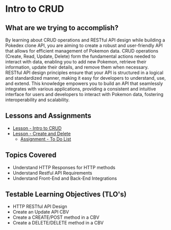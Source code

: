 # Intro to CRUD

## What are we trying to accomplish?

By learning about CRUD operations and RESTful API design while building a Pokedex clone API, you are aiming to create a robust and user-friendly API that allows for efficient management of Pokemon data. CRUD operations (Create, Read, Update, Delete) form the fundamental actions needed to interact with data, enabling you to add new Pokemon, retrieve their information, update their details, and remove them when necessary. RESTful API design principles ensure that your API is structured in a logical and standardized manner, making it easy for developers to understand, use, and extend. This knowledge empowers you to build an API that seamlessly integrates with various applications, providing a consistent and intuitive interface for users and developers to interact with Pokemon data, fostering interoperability and scalability.

## Lessons and Assignments

- [Lesson - Intro to CRUD](./1-intro-to-CRUD.md)
- [Lesson - Create and Delete](./2-create-and-delete.md')
  - [Assignment - To Do List](https://github.com/Code-Platoon-Assignments/Djago-CRUD)

## Topics Covered

- Understand HTTP Responses for HTTP methods
- Understand Restful API Requirements
- Understand Front-End and Back-End Integrations

## Testable Learning Objectives (TLO's)

- HTTP RESTful API Design
- Create an Update API CBV
- Create a CREATE/POST method in a CBV
- Create a DELETE/DELETE method in a CBV

